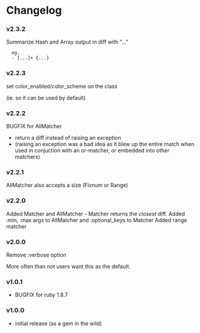 # Changelog

### v2.3.2

  Summarize Hash and Array output in diff with "..."
```
  eg.
  - [...]+ {...}
```

### v2.2.3

  set color_enabled/color_scheme on the class
  
  (ie. so it can be used by default)

### v2.2.2

  BUGFIX for AllMatcher
  
  - return a diff instead of raising an exception
  - (raising an exception was a bad idea as it blew up the entire match
     when used in conjuction with an or-matcher, or embedded into other
     matchers)

### v2.2.1

  AllMatcher also accepts a size (Fixnum or Range)

### v2.2.0

  Added Matcher and AllMatcher
    - Matcher returns the *closest* diff.
  Added :min, :max args to AllMatcher and :optional_keys to Matcher
  Added range matcher

### v2.0.0

  Remove :verbose option
  
  More often than not users want this as the default.

### v1.0.1

* BUGFIX for ruby 1.8.7

### v1.0.0

* initial release (as a gem in the wild)
